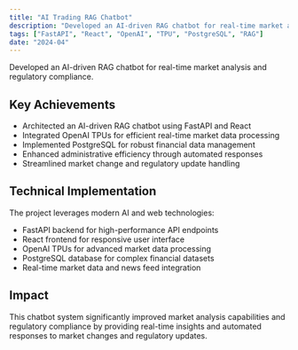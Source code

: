 ```yaml
---
title: "AI Trading RAG Chatbot"
description: "Developed an AI-driven RAG chatbot for real-time market analysis and regulatory compliance."
tags: ["FastAPI", "React", "OpenAI", "TPU", "PostgreSQL", "RAG"]
date: "2024-04"
---
```


Developed an AI-driven RAG chatbot for real-time market analysis and regulatory compliance.

## Key Achievements

- Architected an AI-driven RAG chatbot using FastAPI and React
- Integrated OpenAI TPUs for efficient real-time market data processing
- Implemented PostgreSQL for robust financial data management
- Enhanced administrative efficiency through automated responses
- Streamlined market change and regulatory update handling

## Technical Implementation

The project leverages modern AI and web technologies:

- FastAPI backend for high-performance API endpoints
- React frontend for responsive user interface
- OpenAI TPUs for advanced market data processing
- PostgreSQL database for complex financial datasets
- Real-time market data and news feed integration

## Impact

This chatbot system significantly improved market analysis capabilities and regulatory compliance by providing real-time insights and automated responses to market changes and regulatory updates.
